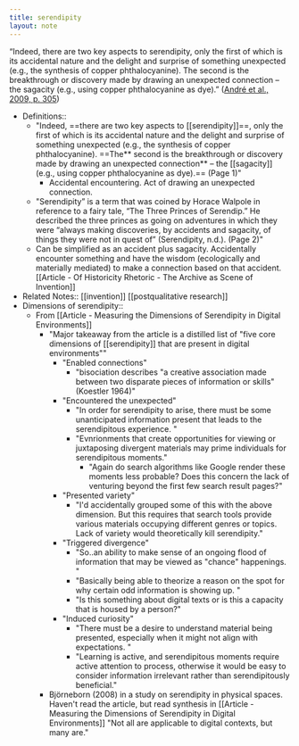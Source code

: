 ```yaml
---
title: serendipity
layout: note
---
```


“Indeed, there are two key aspects to serendipity, only the first of which is its accidental nature and the delight and surprise of something unexpected (e.g., the synthesis of copper phthalocyanine). The second is the breakthrough or discovery made by drawing an unexpected connection – the sagacity (e.g., using copper phthalocyanine as dye).” ([André et al., 2009, p. 305](zotero://select/library/items/YK3TTMXN))
- Definitions:: 
    - "Indeed, ==there are two key aspects to [[serendipity]]==, only the first of which is its accidental nature and the delight and surprise  of  something  unexpected  (e.g.,  the  synthesis  of copper phthalocyanine). ==The** second is the breakthrough or discovery made by drawing an unexpected connection** – the [[sagacity]] (e.g., using copper phthalocyanine as dye).== (Page 1)"
        - Accidental encountering. Act of drawing an unexpected connection.
    - "Serendipity”  is  a  term  that  was  coined  by  Horace  Walpole  in reference  to  a  fairy  tale,  “The  Three  Princes  of  Serendip.”  He described the three princes as going on adventures in which they were  “always  making  discoveries,  by  accidents  and  sagacity, of  things  they  were  not  in  quest  of”  (Serendipity,  n.d.). (Page 2)"
    - Can be simplified as an accident plus sagacity. Accidentally encounter something and have the wisdom (ecologically and materially mediated) to make a connection based on that accident.[[Article - Of Historicity Rhetoric - The Archive as Scene of Invention]]
- Related Notes:: [[invention]] [[postqualitative research]]
- Dimensions of serendipity::
    - From [[Article - Measuring the Dimensions of Serendipity in Digital Environments]]
        - "Major takeaway from the article is a distilled list of "five core dimensions of [[serendipity]] that are present in digital environments""
            - "Enabled connections"
                - "bisociation describes "a creative association made between two disparate pieces of information or skills" (Koestler 1964)"
            - "Encountered the unexpected"
                - "In order for serendipity to arise, there must be some unanticipated information present that leads to the serendipitous experience. "
                - "Evnrionments that create opportunities for viewing or juxtaposing divergent materials may prime individuals for serendipitous moments."
                    - "Again do search algorithms like Google render these moments less probable? Does this concern the lack of venturing beyond the first few search result pages?"
            - "Presented variety"
                - "I'd accidentally grouped some of this with the above dimension. But this requires that search tools provide various materials occupying different genres or topics. Lack of variety would theoretically kill serendipity."
            - "Triggered divergence"
                - "So..an ability to make sense of an ongoing flood of information that may be viewed as "chance" happenings. "
                - "Basically being able to theorize a reason on the spot for why certain odd information is showing up. "
                - "Is this something about digital texts or is this a capacity that is housed by a person?"
            - "Induced curiosity"
                - "There must be a desire to understand material being presented, especially when it might not align with expectations. "
                - "Learning is active, and serendipitous moments require active attention to process, otherwise it would be easy to consider information irrelevant rather than serendipitously beneficial."
        - Björneborn (2008) in a study on serendipity in physical spaces. Haven't read the article, but read synthesis in [[Article - Measuring the Dimensions of Serendipity in Digital Environments]]
            "Not all are applicable to digital contexts, but many are."
       

